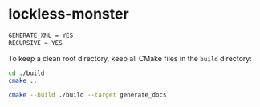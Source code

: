 # lockless-monster


```txt
GENERATE_XML = YES
RECURSIVE = YES
```

To keep a clean root directory, keep all CMake files in the `build` directory:
```Bash
cd ./build
cmake ..

cmake --build ./build --target generate_docs
```

